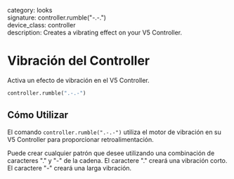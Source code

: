 category: looks  
signature: controller.rumble("-.-.")  
device_class: controller  
description: Creates a vibrating effect on your V5 Controller.  

# Vibración del Controller

Activa un efecto de vibración en el V5 Controller.

```python
controller.rumble(".-.-")
```

## Cómo Utilizar

El comando `controller.rumble(".-.-")` utiliza el motor de vibración en su V5 Controller para proporcionar retroalimentación.

Puede crear cualquier patrón que desee utilizando una combinación de caracteres "." y "-" de la cadena. El caractere "." creará una vibración corto. El caractere "-" creará una larga vibración.


<advanced>
</advanced>
